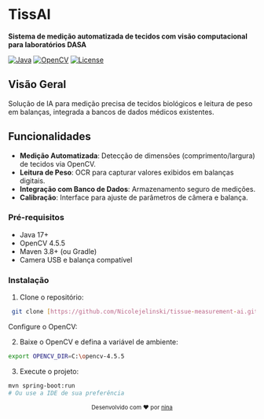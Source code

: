 # TissAI

**Sistema de medição automatizada de tecidos com visão computacional para laboratórios DASA**

[![Java](https://img.shields.io/badge/Java-17%2B-blue)](https://openjdk.org/)
[![OpenCV](https://img.shields.io/badge/OpenCV-4.5.5-green)](https://opencv.org/)
[![License](https://img.shields.io/badge/License-MIT-purple)](LICENSE)

##  Visão Geral
Solução de IA para medição precisa de tecidos biológicos e leitura de peso em balanças, integrada a bancos de dados médicos existentes.

##  Funcionalidades
- **Medição Automatizada**: Detecção de dimensões (comprimento/largura) de tecidos via OpenCV.
- **Leitura de Peso**: OCR para capturar valores exibidos em balanças digitais.
- **Integração com Banco de Dados**: Armazenamento seguro de medições.
- **Calibração**: Interface para ajuste de parâmetros de câmera e balança.


### Pré-requisitos
- Java 17+
- OpenCV 4.5.5
- Maven 3.8+ (ou Gradle)
- Camera USB e balança compatível

### Instalação
1. Clone o repositório:
 ```bash
  git clone [https://github.com/Nicolejelinski/tissue-measurement-ai.git]
  ```
   Configure o OpenCV:

2. Baixe o OpenCV e defina a variável de ambiente:

  ```bash
export OPENCV_DIR=C:\opencv-4.5.5
  ```

3. Execute o projeto:
  ```bash
mvn spring-boot:run
# Ou use a IDE de sua preferência
  ```



<div align="center"> <sub>Desenvolvido com ❤️ por <a href="https://github.com/NicoleJelinski">nina</a></sub> </div>
   
